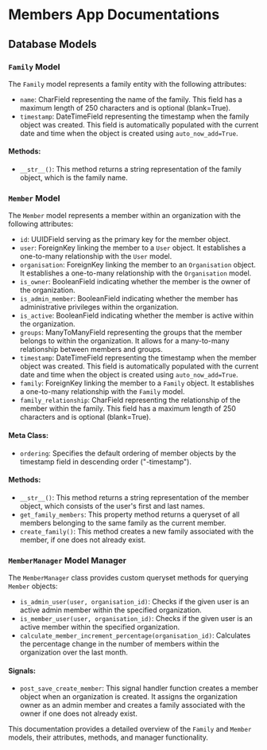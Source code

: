 # Members App Documentations

## Database Models

### `Family` Model

The `Family` model represents a family entity with the following attributes:

- `name`: CharField representing the name of the family. This field has a maximum length of 250 characters and is optional (blank=True).
- `timestamp`: DateTimeField representing the timestamp when the family object was created. This field is automatically populated with the current date and time when the object is created using `auto_now_add=True`.

#### Methods:

- `__str__()`: This method returns a string representation of the family object, which is the family name.

### `Member` Model

The `Member` model represents a member within an organization with the following attributes:

- `id`: UUIDField serving as the primary key for the member object.
- `user`: ForeignKey linking the member to a `User` object. It establishes a one-to-many relationship with the `User` model.
- `organisation`: ForeignKey linking the member to an `Organisation` object. It establishes a one-to-many relationship with the `Organisation` model.
- `is_owner`: BooleanField indicating whether the member is the owner of the organization.
- `is_admin_member`: BooleanField indicating whether the member has administrative privileges within the organization.
- `is_active`: BooleanField indicating whether the member is active within the organization.
- `groups`: ManyToManyField representing the groups that the member belongs to within the organization. It allows for a many-to-many relationship between members and groups.
- `timestamp`: DateTimeField representing the timestamp when the member object was created. This field is automatically populated with the current date and time when the object is created using `auto_now_add=True`.
- `family`: ForeignKey linking the member to a `Family` object. It establishes a one-to-many relationship with the `Family` model.
- `family_relationship`: CharField representing the relationship of the member within the family. This field has a maximum length of 250 characters and is optional (blank=True).

#### Meta Class:

- `ordering`: Specifies the default ordering of member objects by the timestamp field in descending order ("-timestamp").

#### Methods:

- `__str__()`: This method returns a string representation of the member object, which consists of the user's first and last names.
- `get_family_members`: This property method returns a queryset of all members belonging to the same family as the current member.
- `create_family()`: This method creates a new family associated with the member, if one does not already exist.

### `MemberManager` Model Manager

The `MemberManager` class provides custom queryset methods for querying `Member` objects:

- `is_admin_user(user, organisation_id)`: Checks if the given user is an active admin member within the specified organization.
- `is_member_user(user, organisation_id)`: Checks if the given user is an active member within the specified organization.
- `calculate_member_increment_percentage(organisation_id)`: Calculates the percentage change in the number of members within the organization over the last month.

#### Signals:

- `post_save_create_member`: This signal handler function creates a member object when an organization is created. It assigns the organization owner as an admin member and creates a family associated with the owner if one does not already exist.

This documentation provides a detailed overview of the `Family` and `Member` models, their attributes, methods, and manager functionality.